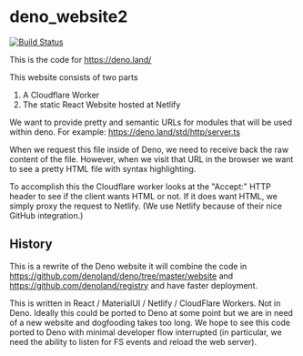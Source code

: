# deno_website2

[![Build Status](https://github.com/denoland/deno/workflows/build/badge.svg?branch=master)](https://github.com/denoland/deno/actions)

This is the code for https://deno.land/

This website consists of two parts

1. A Cloudflare Worker
2. The static React Website hosted at Netlify

We want to provide pretty and semantic URLs for modules that will be used within
deno. For example: https://deno.land/std/http/server.ts

When we request this file inside of Deno, we need to receive back the raw
content of the file. However, when we visit that URL in the browser we want to
see a pretty HTML file with syntax highlighting.

To accomplish this the Cloudflare worker looks at the "Accept:" HTTP header to
see if the client wants HTML or not. If it does want HTML, we simply proxy the
request to Netlify. (We use Netlify because of their nice GitHub integration.)

## History

This is a rewrite of the Deno website it will combine the code in
https://github.com/denoland/deno/tree/master/website and
https://github.com/denoland/registry and have faster deployment.

This is written in React / MaterialUI / Netlify / CloudFlare Workers. Not in
Deno. Ideally this could be ported to Deno at some point but we are in need of a
new website and dogfooding takes too long. We hope to see this code ported to
Deno with minimal developer flow interrupted (in particular, we need the ability
to listen for FS events and reload the web server).

